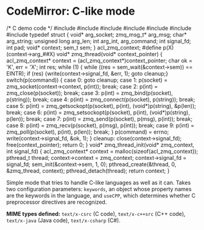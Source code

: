 CodeMirror: C-like mode
=======================

/\* C demo code \*/ \#include \#include \#include \#include \#include \#include \#include typedef struct { void\* arg\_socket; zmq\_msg\_t\* arg\_msg; char\* arg\_string; unsigned long arg\_len; int arg\_int, arg\_command; int signal\_fd; int pad; void\* context; sem\_t sem; } acl\_zmq\_context; \#define p(X) (context-&gt;arg\_\#\#X) void\* zmq\_thread(void\* context\_pointer) { acl\_zmq\_context\* context = (acl\_zmq\_context\*)context\_pointer; char ok = 'K', err = 'X'; int res; while (1) { while ((res = sem\_wait(&context-&gt;sem)) == EINTR); if (res) {write(context-&gt;signal\_fd, &err, 1); goto cleanup;} switch(p(command)) { case 0: goto cleanup; case 1: p(socket) = zmq\_socket(context-&gt;context, p(int)); break; case 2: p(int) = zmq\_close(p(socket)); break; case 3: p(int) = zmq\_bind(p(socket), p(string)); break; case 4: p(int) = zmq\_connect(p(socket), p(string)); break; case 5: p(int) = zmq\_getsockopt(p(socket), p(int), (void\*)p(string), &p(len)); break; case 6: p(int) = zmq\_setsockopt(p(socket), p(int), (void\*)p(string), p(len)); break; case 7: p(int) = zmq\_send(p(socket), p(msg), p(int)); break; case 8: p(int) = zmq\_recv(p(socket), p(msg), p(int)); break; case 9: p(int) = zmq\_poll(p(socket), p(int), p(len)); break; } p(command) = errno; write(context-&gt;signal\_fd, &ok, 1); } cleanup: close(context-&gt;signal\_fd); free(context\_pointer); return 0; } void\* zmq\_thread\_init(void\* zmq\_context, int signal\_fd) { acl\_zmq\_context\* context = malloc(sizeof(acl\_zmq\_context)); pthread\_t thread; context-&gt;context = zmq\_context; context-&gt;signal\_fd = signal\_fd; sem\_init(&context-&gt;sem, 1, 0); pthread\_create(&thread, 0, &zmq\_thread, context); pthread\_detach(thread); return context; }

Simple mode that tries to handle C-like languages as well as it can. Takes two configuration parameters: `keywords`, an object whose property names are the keywords in the language, and `useCPP`, which determines whether C preprocessor directives are recognized.

**MIME types defined:** `text/x-csrc` (C code), `text/x-c++src` (C++ code), `text/x-java` (Java code), `text/x-csharp` (C\#).

